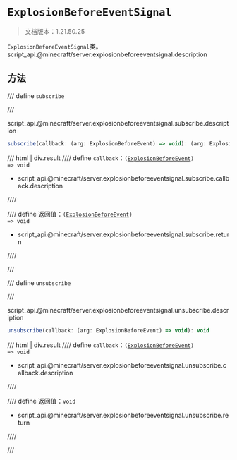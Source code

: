 # `ExplosionBeforeEventSignal`

> 文档版本：1.21.50.25

`ExplosionBeforeEventSignal`类。script_api.@minecraft/server.explosionbeforeeventsignal.description

## 方法

/// define
`subscribe`


///

script_api.@minecraft/server.explosionbeforeeventsignal.subscribe.description

```js
subscribe(callback: (arg: ExplosionBeforeEvent) => void): (arg: ExplosionBeforeEvent) => void
```

/// html | div.result
//// define
`callback`：<code>(<a href="../explosionbeforeevent/">ExplosionBeforeEvent</a>) =&gt; void</code>

- script_api.@minecraft/server.explosionbeforeeventsignal.subscribe.callback.description


////

//// define
返回值：<code>(<a href="../explosionbeforeevent/">ExplosionBeforeEvent</a>) =&gt; void</code>

- script_api.@minecraft/server.explosionbeforeeventsignal.subscribe.return


////

///


/// define
`unsubscribe`


///

script_api.@minecraft/server.explosionbeforeeventsignal.unsubscribe.description

```js
unsubscribe(callback: (arg: ExplosionBeforeEvent) => void): void
```

/// html | div.result
//// define
`callback`：<code>(<a href="../explosionbeforeevent/">ExplosionBeforeEvent</a>) =&gt; void</code>

- script_api.@minecraft/server.explosionbeforeeventsignal.unsubscribe.callback.description


////

//// define
返回值：`void`

- script_api.@minecraft/server.explosionbeforeeventsignal.unsubscribe.return


////

///

